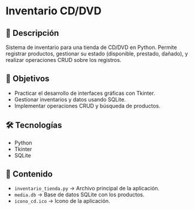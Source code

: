 # Inventario CD/DVD

## 📝 Descripción
Sistema de inventario para una tienda de CD/DVD en Python. Permite registrar productos, gestionar su estado (disponible, prestado, dañado), y realizar operaciones CRUD sobre los registros.

## 🎯 Objetivos
- Practicar el desarrollo de interfaces gráficas con Tkinter.
- Gestionar inventarios y datos usando SQLite.
- Implementar operaciones CRUD y búsqueda de productos.

## 🛠 Tecnologías
- Python 
- Tkinter
- SQLite

## 📁 Contenido
- `inventario_tienda.py` → Archivo principal de la aplicación.
- `media.db` → Base de datos SQLite con los productos.
- `icono_cd.ico` → Icono de la aplicación.

